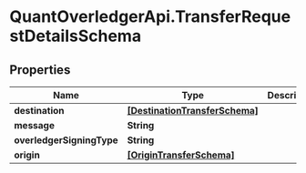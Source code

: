 # QuantOverledgerApi.TransferRequestDetailsSchema

## Properties

Name | Type | Description | Notes
------------ | ------------- | ------------- | -------------
**destination** | [**[DestinationTransferSchema]**](DestinationTransferSchema.md) |  | [optional] 
**message** | **String** |  | [optional] 
**overledgerSigningType** | **String** |  | [optional] 
**origin** | [**[OriginTransferSchema]**](OriginTransferSchema.md) |  | [optional] 


